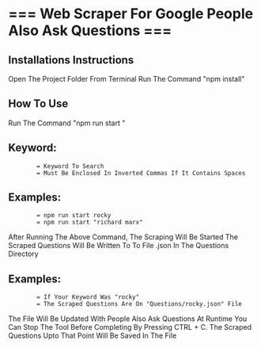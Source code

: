 #             === Web Scraper For Google People Also Ask Questions ===

## Installations Instructions

Open The Project Folder From Terminal
Run The Command "npm install"

## How To Use 

Run The Command "npm run start <keyword>"
## Keyword: 
            = Keyword To Search
            = Must Be Enclosed In Inverted Commas If It Contains Spaces
## Examples: 
            = npm run start rocky
            = npm run start "richard marx"
 After Running The Above Command, The Scraping Will Be Started
 The Scraped Questions Will Be Written To To File <keyword>.json In The Questions Directory
## Examples:
            = If Your Keyword Was "rocky"
            = The Scraped Questions Are On "Questions/rocky.json" File
 The File Will Be Updated With People Also Ask Questions At Runtime
 You Can Stop The Tool Before Completing By Pressing CTRL + C. The Scraped Questions Upto That Point Will Be Saved In The File

